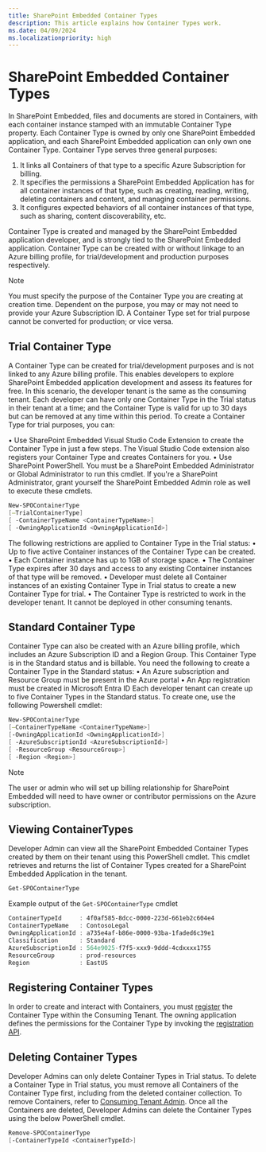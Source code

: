 ```yaml
---
title: SharePoint Embedded Container Types
description: This article explains how Container Types work.
ms.date: 04/09/2024
ms.localizationpriority: high
---
```


# SharePoint Embedded Container Types

In SharePoint Embedded, files and documents are stored in Containers, with each container instance stamped with an immutable Container Type property. Each Container Type is owned by only one SharePoint Embedded application, and each SharePoint Embedded application can only own one Container Type. Container Type serves three general purposes:

1.	It links all Containers of that type to a specific Azure Subscription for billing. 
2.	It specifies the permissions a SharePoint Embedded Application has for all container instances of that type, such as creating, reading, writing, deleting containers and content, and managing container permissions.
3.	It configures expected behaviors of all container instances of that type, such as sharing, content discoverability, etc.

Container Type is created and managed by the SharePoint Embedded application developer, and is strongly tied to the SharePoint Embedded application. Container Type can be created with or without linkage to an Azure billing profile, for trial/development and production purposes respectively.

> [!NOTE]
> You must specify the purpose of the Container Type you are creating at creation time. Dependent on the purpose, you may or may not need to provide your Azure Subscription ID. A Container Type set for trial purpose cannot be converted for production; or vice versa. 

## Trial Container Type

A Container Type can be created for trial/development purposes and is not linked to any Azure billing profile. This enables developers to explore SharePoint Embedded application development and assess its features for free. In this scenario, the developer tenant is the same as the consuming tenant.  Each developer can have only one Container Type in the Trial status in their tenant at a time; and the Container Type is valid for up to 30 days but can be removed at any time within this period. To create a Container Type for trial purposes, you can:

•	Use SharePoint Embedded Visual Studio Code Extension to create the Container Type in just a few steps. The Visual Studio Code extension also registers your Container Type and creates Containers for you.
•	Use SharePoint PowerShell. You must be a SharePoint Embedded Administrator or Global Administrator to run this cmdlet. If you're a SharePoint Administrator, grant yourself the SharePoint Embedded Admin role as well to execute these cmdlets.

```powershell
New-SPOContainerType
[–TrialContainerType]
[ -ContainerTypeName <ContainerTypeName>]
[ -OwningApplicationId <OwningApplicationId>]
```

The following restrictions are applied to Container Type in the Trial status:
•	Up to five active Container instances of the Container Type can be created.
•	Each Container instance has up to 1GB of storage space.
•	The Container Type expires after 30 days and access to any existing Container instances of that type will be removed. 
•	Developer must delete all Container instances of an existing Container Type in Trial status to create a new Container Type for trial.
•	The Container Type is restricted to work in the developer tenant. It cannot be deployed in other consuming tenants.

## Standard Container Type

Container Type can also be created with an Azure billing profile, which includes an Azure Subscription ID and a Region Group. This Container Type is in the Standard status and is billable. You need the following to create a Container Type in the Standard status:
•	An Azure subscription and Resource Group must be present in the Azure portal
•	An App registration must be created in Microsoft Entra ID
Each developer tenant can create up to five Container Types in the Standard status. To create one, use the following Powershell cmdlet:

```powershell
New-SPOContainerType
[–ContainerTypeName <ContainerTypeName>]
[-OwningApplicationId <OwningApplicationId>]
[ -AzureSubscriptionId <AzureSubscriptionId>]
[ -ResourceGroup <ResourceGroup>]
[ -Region <Region>]
```
> [!NOTE]
> The user or admin who will set up billing relationship for SharePoint Embedded will need to have owner or contributor permissions on the Azure subscription.
> 
## Viewing ContainerTypes

Developer Admin can view all the SharePoint Embedded Container Types created by them on their tenant using this PowerShell cmdlet. This cmdlet retrieves and returns the list of Container Types  created for a SharePoint Embedded Application in the tenant.

```powershell
Get-SPOContainerType
```

Example output of the `Get-SPOContainerType`  cmdlet

```powershell
ContainerTypeId     : 4f0af585-8dcc-0000-223d-661eb2c604e4
ContainerTypeName   : ContosoLegal
OwningApplicationId : a735e4af-b86e-0000-93ba-1faded6c39e1
Classification      : Standard
AzureSubscriptionId : 564e9025-f7f5-xxx9-9ddd-4cdxxxx1755
ResourceGroup       : prod-resources
Region              : EastUS
```

## Registering Container Types

In order to create and interact with Containers, you must [register](../app-concepts/register-api-documentation.md) the Container Type within the Consuming Tenant. The owning application defines the permissions for the Container Type by invoking the [registration API](../app-concepts/register-api-documentation.md).

## Deleting Container Types

Developer Admins can only delete Container Types in Trial status. To delete a Container Type in Trial status, you must remove all Containers of the Container Type first, including from the deleted container collection. To remove Containers, refer to [Consuming Tenant Admin](../admin-exp/cta.md#delete-containers). Once all the Containers are deleted, Developer Admins can delete the Container Types using the below PowerShell cmdlet.

```powershell
Remove-SPOContainerType
[-ContainerTypeId <ContainerTypeId>]
```
